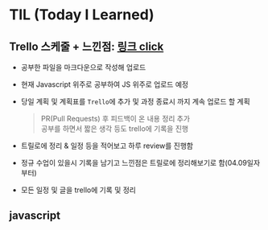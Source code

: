 # TIL (Today I Learned)
## Trello 스케줄 + 느낀점: [링크 click](https://trello.com/b/HhHGPYlh/%EC%8A%A4%EC%BC%80%EC%A4%84)

- 공부한 파일을 마크다운으로 작성해 업로드
- 현재 Javascript 위주로 공부하여 JS 위주로 업로드 예정
- 당일 계획 및 계획표를 `Trello`에 추가 및 과정 종료시 까지 계속 업로드 할 계획
  > PR(Pull Requests) 후 피드백이 온 내용 정리 추가</br>
  > 공부를 하면서 짧은 생각 등도 trello에 기록을 진행

- 트릴로에 정리 & 일정 등을 적어보고 하루 review를 진행함</br>
- 정규 수업이 있을시 기록을 남기고 느낀점은 트릴로에 정리해보기로 함(04.09일자부터)
- 모든 일정 및 글을 trello에 기록 및 정리

## javascript